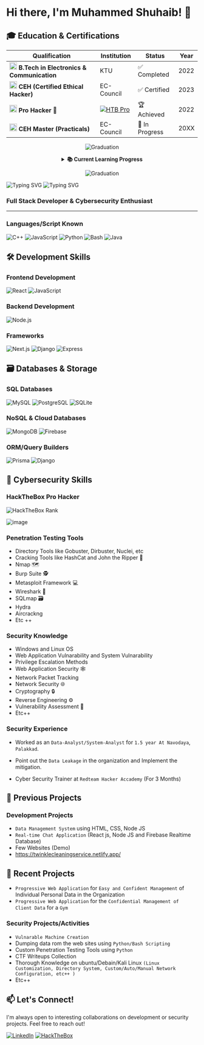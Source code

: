 # Hi there, I'm Muhammed Shuhaib! 👋

## 🎓 Education & Certifications

<div align="center">
  
| Qualification | Institution | Status | Year |
|--------------|------------|--------|------|
| <img src="https://img.icons8.com/color/48/000000/university.png" width="20"/> **B.Tech in Electronics & Communication** | KTU | ✅ Completed | 2022 |
| <img src="https://img.icons8.com/color/48/000000/security-checked.png" width="20"/> **CEH (Certified Ethical Hacker)** | EC-Council | ✅ Certified | 2023 |
| <img src="https://simpleicons.org/icons/hackthebox.svg" width="20"/> **Pro Hacker 🏅** | [![HTB Pro](https://img.shields.io/badge/Hack_The_Box-Pro_Hacker-9FEF00?style=flat-square&logo=Hack-The-Box&logoColor=black)](https://app.hackthebox.com/profile/813709) | 🏆 Achieved | 2022 |
| <img src="https://img.icons8.com/fluency/48/000000/security-configuration.png" width="20"/> **CEH Master (Practicals)** | EC-Council | 🚧 In Progress | 20XX |

![Graduation](https://user-images.githubusercontent.com/73097560/115834477-dbab4500-a447-11eb-908a-139a6edaec5c.gif)


<details>
<summary><b>📚 Current Learning Progress</b></summary>

![CEH Master Preparation](https://progress-bar.dev/65/?title=CEH+Master&width=400&color=brightgreen)
</details>

![Graduation](https://user-images.githubusercontent.com/73097560/115834477-dbab4500-a447-11eb-908a-139a6edaec5c.gif)

</div>

<!-- Animated line -->
<img src="https://readme-typing-svg.demolab.com?font=Fira+Code&pause=1000&color=22D3EE&width=435&lines=Always+learning+%F0%9F%93%9A;Security+Enthusiast+%F0%9F%94%92;Full-Stack+Developer+%E2%9C%A8" alt="Typing SVG" />


<!-- Typing Animation -->
<img src="https://readme-typing-svg.demolab.com?font=Fira+Code&pause=1000&color=9FEF00&width=435&lines=Pro+Hacker+%F0%9F%91%BE;Security+Researcher+%F0%9F%94%92" alt="Typing SVG" />




### Full Stack Developer & Cybersecurity Enthusiast
---

### Languages/Script Known
![C++](https://img.shields.io/badge/C++-00599C?style=for-the-badge&logo=c%2B%2B&logoColor=white)
![JavaScript](https://img.shields.io/badge/JavaScript-F7DF1E?style=for-the-badge&logo=javascript&logoColor=black)
![Python](https://img.shields.io/badge/Python-3776AB?style=for-the-badge&logo=python&logoColor=white)
![Bash](https://img.shields.io/badge/Bash-4EAA25?style=for-the-badge&logo=gnu-bash&logoColor=white)
![Java](https://img.shields.io/badge/Java-ED8B00?style=for-the-badge&logo=openjdk&logoColor=white)



## 🛠️ Development Skills

### Frontend Development
![React](https://img.shields.io/badge/React-20232A?style=for-the-badge&logo=react&logoColor=61DAFB)
![JavaScript](https://img.shields.io/badge/JavaScript-F7DF1E?style=for-the-badge&logo=javascript&logoColor=black)

### Backend Development
![Node.js](https://img.shields.io/badge/Node.js-339933?style=for-the-badge&logo=nodedotjs&logoColor=white)

### Frameworks

![Next.js](https://img.shields.io/badge/Next.js-000000?style=for-the-badge&logo=nextdotjs&logoColor=white)
![Django](https://img.shields.io/badge/Django-092E20?style=for-the-badge&logo=django&logoColor=white)
![Express](https://img.shields.io/badge/Express-404D59?style=for-the-badge&logo=express&logoColor=white)

## 🗃️ Databases & Storage

### **SQL Databases**
![MySQL](https://img.shields.io/badge/MySQL-4479A1?style=for-the-badge&logo=mysql&logoColor=white)
![PostgreSQL](https://img.shields.io/badge/PostgreSQL-4169E1?style=for-the-badge&logo=postgresql&logoColor=white)
![SQLite](https://img.shields.io/badge/SQLite-003B57?style=for-the-badge&logo=sqlite&logoColor=white)

### **NoSQL & Cloud Databases**
![MongoDB](https://img.shields.io/badge/MongoDB-47A248?style=for-the-badge&logo=mongodb&logoColor=white)
![Firebase](https://img.shields.io/badge/Firebase-FFCA28?style=for-the-badge&logo=firebase&logoColor=black)

### **ORM/Query Builders**

![Prisma](https://img.shields.io/badge/Prisma-2D3748?style=for-the-badge&logo=prisma&logoColor=white)
![Django](https://img.shields.io/badge/Django-092E20?style=for-the-badge&logo=django&logoColor=white)


## 🔐 Cybersecurity Skills

### HackTheBox Pro Hacker
![HackTheBox Rank](https://img.shields.io/badge/HackTheBox-Pro%20Hacker-9FEF00?style=for-the-badge)

![image](https://github.com/user-attachments/assets/66fdf5eb-b248-4abf-8cff-b0e3e39e7724)


### Penetration Testing Tools
- Directory Tools like Gobuster, Dirbuster, Nuclei, etc
- Cracking Tools like HashCat and John the Ripper 🔑
- Nmap 🗺️
- Burp Suite 🕵️
- Metasploit Framework 💻
- Wireshark 📡
- SQLmap 🗃️
- Hydra
- Aircrackng
- Etc ++

### Security Knowledge
- Windows and Linux OS
- Web Application Vulnarability and System Vulnarability
- Privilege Escalation Methods
- Web Application Security 🕸️
- Network Packet Tracking
- Network Security 🌐
- Cryptography 🔒
- Reverse Engineering ⚙️
- Vulnerability Assessment 🎯
- Etc++

### Security Experience

- Worked as an ```Data-Analyst/System-Analyst``` for ```1.5 year At Navodaya```, ```Palakkad```.

- Point out the ```Data Leakage``` in the organization and Implement the mitigation.

- Cyber Security Trainer at ```Redteam Hacker Accademy``` (For 3 Months)


## 🚀 Previous Projects

### Development Projects
- ```Data Management System``` using HTML, CSS, Node JS
- ```Real-time Chat Application``` (React js, Node JS and Firebase Realtime Database)
- Few Websites (Demo)
- [https://twinklecleaningservice.netlify.app/ ](🔗)

## 🚀 Recent Projects

- ```Progressive Web Application``` for ```Easy and Confident Management``` of Individual Personal Data in the Organization
- ```Progressive Web Application``` for the ```Confidential Management of Client Data``` for a ```Gym```

### Security Projects/Activities
- ```Vulnarable Machine Creation```
- Dumping data rom the web sites using ```Python/Bash Scripting``` 
- Custom Penetration Testing Tools using ```Python```
- CTF Writeups Collection
- Thorough Knowledge on ubuntu/Debain/Kali Linux ```(Linux Customization, Directory System, Custom/Auto/Manual Network Configuration, etc++ )```
- Etc++



## 📫 Let's Connect!
I'm always open to interesting collaborations on development or security projects. Feel free to reach out!

[![LinkedIn](https://img.shields.io/badge/LinkedIn-0077B5?style=for-the-badge&logo=linkedin&logoColor=white)](https://www.linkedin.com/in/muhammed-shuhaib-63b709227/)
[![HackTheBox](https://img.shields.io/badge/HackTheBox-111827?style=for-the-badge&logo=Hack%20The%20Box&logoColor=9FEF00)](https://app.hackthebox.com/profile/813709)
